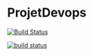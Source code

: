 # ProjetDevops

[![Build Status](https://github/manissa005/ProjetDevops/userCRUD)](https://app.circleci.com/pipelines/github/manissa005/ProjetDevops?branch=userCRUD)

<p>
<a href="https://app.circleci.com/pipelines/github/manissa005/ProjetDevops?branch=userCRUD">
        <img src="https://img.shields.io/circleci/project/github/badges/shields/master" alt="build status"></a>
</p>
    